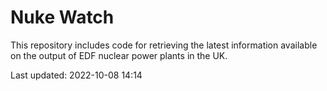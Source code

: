 # Nuke Watch

This repository includes code for retrieving the latest information available on the output of EDF nuclear power plants in the UK.

Last updated: 2022-10-08 14:14